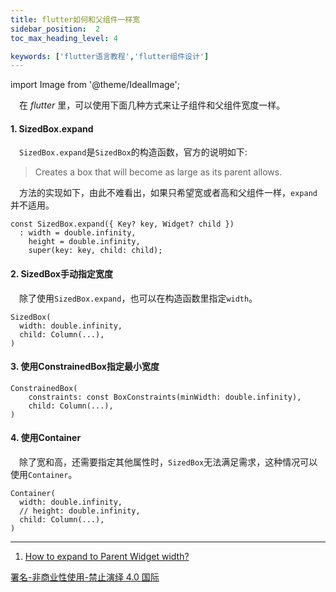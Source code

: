```yaml
---
title: flutter如何和父组件一样宽
sidebar_position:  2
toc_max_heading_level: 4

keywords: ['flutter语言教程','flutter组件设计']
---
```


import Image from '@theme/IdealImage';

 在 _flutter_ 里，可以使用下面几种方式来让子组件和父组件宽度一样。

#### 1. SizedBox.expand

 `SizedBox.expand`是`SizedBox`的构造函数，官方的说明如下:

> Creates a box that will become as large as its parent allows.

 方法的实现如下，由此不难看出，如果只希望宽或者高和父组件一样，`expand`并不适用。

    const SizedBox.expand({ Key? key, Widget? child })
      : width = double.infinity,
        height = double.infinity,
        super(key: key, child: child);

#### 2. SizedBox手动指定宽度

 除了使用`SizedBox.expand`，也可以在构造函数里指定`width`。

    SizedBox(
      width: double.infinity,
      child: Column(...),
    )

#### 3. 使用ConstrainedBox指定最小宽度

    ConstrainedBox(
        constraints: const BoxConstraints(minWidth: double.infinity),
        child: Column(...),
    )

#### 4. 使用Container

 除了宽和高，还需要指定其他属性时，`SizedBox`无法满足需求，这种情况可以使用`Container`。

    Container(
      width: double.infinity,
      // height: double.infinity,
      child: Column(...),
    )

* * *

1.  [How to expand to Parent Widget width?](https://medium.com/flutterworld/how-to-use-match-parent-width-2e8cfe0486d6)

[署名-非商业性使用-禁止演绎 4.0 国际](https://creativecommons.org/licenses/by-nc-nd/4.0/deed.zh)
